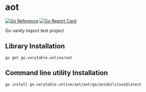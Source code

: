 # aot

[![Go Reference](https://pkg.go.dev/badge/go.verytable.online/aot.svg)](https://pkg.go.dev/go.verytable.online/aot)
[![Go Report Card](https://goreportcard.com/badge/go.verytable.online/aot)](https://goreportcard.com/report/go.verytable.online/aot)

Go vanity import test project.

## Library Installation

```
go get go.verytable.online/aot
```

## Command line utility Installation

```
go install go.verytable.online/aot/aot/go/aotabilities@latest
```
